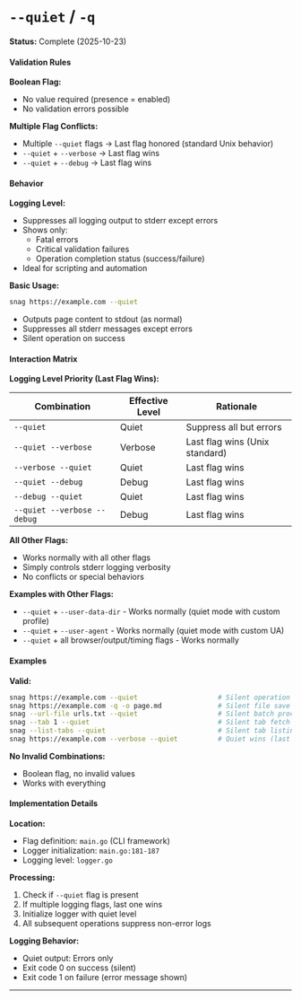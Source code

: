 # `--quiet` / `-q`

**Status:** Complete (2025-10-23)

#### Validation Rules

**Boolean Flag:**

- No value required (presence = enabled)
- No validation errors possible

**Multiple Flag Conflicts:**

- Multiple `--quiet` flags → Last flag honored (standard Unix behavior)
- `--quiet` + `--verbose` → Last flag wins
- `--quiet` + `--debug` → Last flag wins

#### Behavior

**Logging Level:**

- Suppresses all logging output to stderr except errors
- Shows only:
  - Fatal errors
  - Critical validation failures
  - Operation completion status (success/failure)
- Ideal for scripting and automation

**Basic Usage:**

```bash
snag https://example.com --quiet
```

- Outputs page content to stdout (as normal)
- Suppresses all stderr messages except errors
- Silent operation on success

#### Interaction Matrix

**Logging Level Priority (Last Flag Wins):**

| Combination                 | Effective Level | Rationale                      |
| --------------------------- | --------------- | ------------------------------ |
| `--quiet`                   | Quiet           | Suppress all but errors        |
| `--quiet --verbose`         | Verbose         | Last flag wins (Unix standard) |
| `--verbose --quiet`         | Quiet           | Last flag wins                 |
| `--quiet --debug`           | Debug           | Last flag wins                 |
| `--debug --quiet`           | Quiet           | Last flag wins                 |
| `--quiet --verbose --debug` | Debug           | Last flag wins                 |

**All Other Flags:**

- Works normally with all other flags
- Simply controls stderr logging verbosity
- No conflicts or special behaviors

**Examples with Other Flags:**

- `--quiet` + `--user-data-dir` - Works normally (quiet mode with custom profile)
- `--quiet` + `--user-agent` - Works normally (quiet mode with custom UA)
- `--quiet` + all browser/output/timing flags - Works normally

#### Examples

**Valid:**

```bash
snag https://example.com --quiet                    # Silent operation
snag https://example.com -q -o page.md              # Silent file save
snag --url-file urls.txt --quiet                    # Silent batch processing
snag --tab 1 --quiet                                # Silent tab fetch
snag --list-tabs --quiet                            # Silent tab listing (shows tabs only)
snag https://example.com --verbose --quiet          # Quiet wins (last flag)
```

**No Invalid Combinations:**

- Boolean flag, no invalid values
- Works with everything

#### Implementation Details

**Location:**

- Flag definition: `main.go` (CLI framework)
- Logger initialization: `main.go:181-187`
- Logging level: `logger.go`

**Processing:**

1. Check if `--quiet` flag is present
2. If multiple logging flags, last one wins
3. Initialize logger with quiet level
4. All subsequent operations suppress non-error logs

**Logging Behavior:**

- Quiet output: Errors only
- Exit code 0 on success (silent)
- Exit code 1 on failure (error message shown)

---
